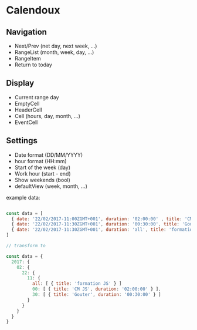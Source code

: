 # Calendoux


## Navigation
  - Next/Prev (net day, next week, ...)
  - RangeList (month, week, day, ...)
  - RangeItem
  - Return to today
## Display
  - Current range day
  - EmptyCell
  - HeaderCell
  - Cell (hours, day, month, ...)
  - EventCell
## Settings
  - Date format (DD/MM/YYYY)
  - hour format (HH:mm)
  - Start of the week (day)
  - Work hour (start - end)
  - Show weekends (bool)
  - defaultView (week, month, ...)

  example data:

```javascript

const data = [
  { date: '22/02/2017-11:00ZGMT+001', duration: '02:00:00' , title: 'CM JS' },
  { date: '22/02/2017-11:30ZGMT+001', duration: '00:30:00', title: 'Gouter' },
  { date: '22/02/2017-11:30ZGMT+001', duration: 'all', title: 'formation JS' },
]

// transform to

const data = {
  2017: {
    02: {
      22: {
        11: {
          all: [ { title: 'formation JS' } ]
          00: [ { title: 'CM JS', duration: '02:00:00' } ],
          30: [ { title: 'Gouter', duration: '00:30:00' } ]
        }
      }
    }
  }
}

```